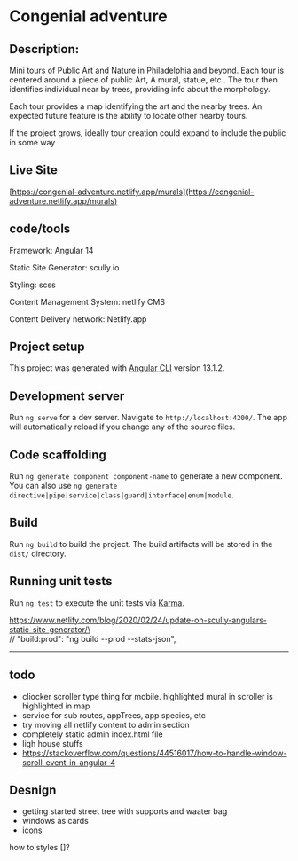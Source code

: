 # Congenial adventure

## Description: 

Mini tours of Public Art and Nature in Philadelphia and beyond. Each tour is centered around a piece of public Art, A mural, statue, etc . The tour then identifies individual near by trees, providing info about the morphology.

Each tour provides a map identifying the art and the nearby trees. An expected future feature is the ability to locate other nearby tours.

If the project grows, ideally tour creation could expand to include the public  in some way

## Live Site

[https://congenial-adventure.netlify.app/murals](https://congenial-adventure.netlify.app/murals)

## code/tools

Framework: Angular 14

Static Site Generator: scully.io

Styling: scss

Content Management System: netlify CMS

Content Delivery network: Netlify.app

## Project setup

<!-- TODODODODODOD -->

This project was generated with [Angular CLI](https://github.com/angular/angular-cli) version 13.1.2.

## Development server

Run `ng serve` for a dev server. Navigate to `http://localhost:4200/`. The app will automatically reload if you change any of the source files.

## Code scaffolding

Run `ng generate component component-name` to generate a new component. You can also use `ng generate directive|pipe|service|class|guard|interface|enum|module`.

## Build

Run `ng build` to build the project. The build artifacts will be stored in the `dist/` directory.

## Running unit tests

Run `ng test` to execute the unit tests via [Karma](https://karma-runner.github.io).


https://www.netlify.com/blog/2020/02/24/update-on-scully-angulars-static-site-generator/\    
// "build:prod": "ng build --prod --stats-json",

---


## todo
- cliocker scroller type thing for mobile. highlighted mural in scroller is highlighted in map
- service for sub routes, appTrees, app species, etc
- try moving all netlify content to admin section
- completely static admin index.html file
- ligh house stuffs
- https://stackoverflow.com/questions/44516017/how-to-handle-window-scroll-event-in-angular-4

## Desnign
- getting started street tree with supports and waater bag
- windows as cards
- icons

how to styles []?
